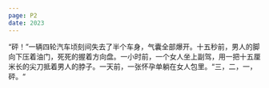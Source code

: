 ```yaml
---
page: P2
date: 2023
---
```

“砰！”一辆四轮汽车顷刻间失去了半个车身，气囊全部爆开。十五秒前，男人的脚向下压着油门，死死的握着方向盘。一小时前，一个女人坐上副驾，用一把十五厘米长的尖刀抵着男人的脖子。一天前，一张怀孕单躺在女人包里。“三，二，一，砰。“